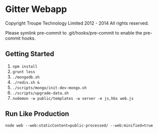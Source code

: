 Gitter Webapp
=============

Copyright Troupe Technology Limited 2012 - 2014
All rights reserved.

Please symlink pre-commit to .git/hooks/pre-commit to enable the pre-commit hooks.

Getting Started
---------------
1.	`npm install`
2.	`grunt less`
3.	`./mongodb.sh`
4.	`./redis.sh &`
5.	`./scripts/mongo/init-dev-mongo.sh`
6.	`./scripts/upgrade-data.sh`
7.	`nodemon -w public/templates -w server -e js,hbs web.js`

Run Like Production
-------------------
`node web --web:staticContent=public-processed/ --web:minified=true`
